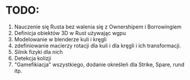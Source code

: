 # TODO:
1. Nauczenie się Rusta bez walenia się z Ownershipem i Borrowingiem
2. Definicja obiektów 3D w Rust używając wgpu
3. Modelowanie w blenderze kuli i kręgli
4. zdefiniowanie macierzy rotacji dla kuli i dla kręgli i ich transformacji.
5. Silnik fizyki dla nich
6. Detekcja kolizji
7. "Gamefikiacja" wszystkiego, dodanie określeń dla Strike, Spare, rund itp.
